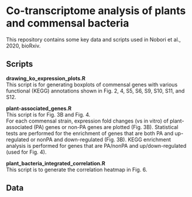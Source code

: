 # Co-transcriptome analysis of plants and commensal bacteria
This repository contains some key data and scripts used in Nobori et al., 2020, bioRxiv.

## **Scripts**
**drawing_ko_expression_plots.R**\
This script is for generating boxplots of commensal genes with various functional (KEGG) annotations shown in Fig. 2, 4, S5, S6, S9, S10, S11, and S12.

**plant-associated_genes.R**\
This script is for Fig. 3B and Fig. 4.\
For each commensal strain, expression fold changes (vs in vitro) of plant-associated (PA) genes or non-PA genes are plotted (Fig. 3B). Statistical tests are performed for the enrichment of genes that are both PA and up-regulated or nonPA and down-regulated (Fig. 3B). KEGG enrichment analysis is performed for genes that are PA/nonPA and up/down-regulated (used for Fig. 4).

**plant_bacteria_integrated_correlation.R**\
This script is to generate the correlation heatmap in Fig. 6.

## **Data**
